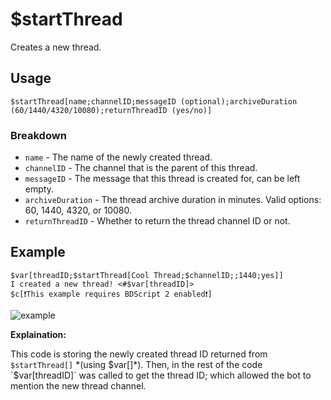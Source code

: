 # $startThread
Creates a new thread.

## Usage
```
$startThread[name;channelID;messageID (optional);archiveDuration (60/1440/4320/10080);returnThreadID (yes/no)]
```

### Breakdown
- `name` - The name of the newly created thread.
- `channelID` - The channel that is the parent of this thread.
- `messageID` - The message that this thread is created for, can be left empty.
- `archiveDuration` - The thread archive duration in minutes. Valid options: 60, 1440, 4320, or 10080.
- `returnThreadID` - Whether to return the thread channel ID or not.

## Example
```
$var[threadID;$startThread[Cool Thread;$channelID;;1440;yes]]
I created a new thread! <#$var[threadID]>
$c[❗️This example requires BDScript 2 enabled❗️]
```

![example](https://user-images.githubusercontent.com/69215413/128615731-c61c95c1-d1ec-42cf-9964-e8722df30dfe.png)

__Explaination:__

This code is storing the newly created thread ID returned from `$startThread[]` *(using $var[]*). Then, in the rest of the code `$var[threadID]` was called to get the thread ID;  which allowed the bot to mention the new thread channel.
